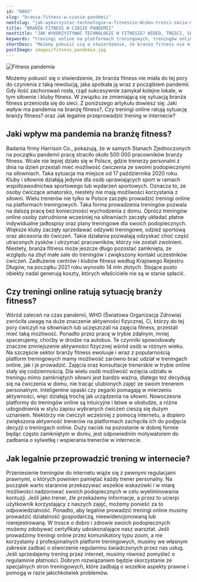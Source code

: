 ```yaml
---
id: "0003"
slug: "branza-fitness-w-czasie-pandemii"
nextslug: "jak-wykorzystać-technologie-w-fitnessie-Wideo-treści-socia-media"
title: "BRANŻA FITNESS W CZASIE PANDEMII"
nexttitle: "JAK WYKORZYSTYWAĆ TECHNOLOGIE W FITNESIE? WIDEO, TREŚCI, SOCIAL MEDIA."
keywords: "treningi online na platformach treningowych, treningów online,platform treningowych, platformy do treningów online, treningi online, trening przez internet "
shortDesc: "Możemy pokusić się o stwierdzenie, że branża fitness nie miała do tej pory do czynienia z taką rewolucją, jaka spotkała ją wraz z początkiem pandemii. Gdy ilość zachorowań rosła, rząd sukcesywnie zamykał kolejne lokale, w tym siłownie i kluby fitness. W związku ze zmieniającą się sytuacją branża fitness przeniosła się do sieci. Z poniższego artykułu dowiesz się: Jaki wpływ ma pandemia na branżę fitness?, Czy treningi online ratują sytuację branży fitness? oraz Jak legalnie przeprowadzić trening w internecie?"
postImage: images/fitness_pandemia.jpg
---
```


![Fitness pandemia](./images/fitness_pandemia.jpg)

Możemy pokusić się o stwierdzenie, że branża fitness nie miała do tej pory do czynienia z taką rewolucją, jaka spotkała ją wraz z początkiem pandemii. Gdy ilość zachorowań rosła, rząd sukcesywnie zamykał kolejne lokale, w tym siłownie i kluby fitness. W związku ze zmieniającą się sytuacją branża fitness przeniosła się do sieci. Z poniższego artykułu dowiesz się: Jaki wpływ ma pandemia na branżę fitness?, Czy treningi online ratują sytuację branży fitness? oraz Jak legalnie przeprowadzić trening w internecie?

<h2>Jaki wpływ ma pandemia na branżę fitness?</h2>
Badania firmy Harrison Co., pokazują, że w samych Stanach Zjednoczonych na początku pandemii pracę straciło około 500 000 pracowników branży fitness. Wcale nie lepiej działo się w Polsce, gdzie trenerzy personalni z dnia na dzień przestali mieć możliwość ćwiczenia ze swoimi podopiecznymi na siłowniach. Taka sytuacja ma miejsce od 17 października 2020 roku. Kluby i siłownie działają jedynie dla osób uprawiających sport w ramach współzawodnictwa sportowego lub wydarzeń sportowych. Oznacza to, że osoby ćwiczące amatorsko, niestety nie mają możliwości korzystania z siłowni. Wielu trenerów nie tylko w Polsce zaczęło prowadzić treningi online na platformach treningowych. Taka forma prowadzenia treningów pozwala na dalszą pracę bez konieczności wychodzenia z domu. Oprócz treningów online osoby zatrudnione wcześniej na siłowniach zaczęły układać płatne indywidualne jadłospisy oraz plany treningowe dla swoich podopiecznych. Większe kluby zaczęły sprzedawać odżywki treningowe, odzież sportową oraz akcesoria do ćwiczeń. Takie działania pozwalają odzyskać choć część utraconych zysków i utrzymać pracowników, którzy nie zostali zwolnieni. Niestety, branża fitness może jeszcze długo pozostać zamknięta, ze względu na zbyt małe sale do treningów i zwiększony kontakt uczestników ćwiczeń. Zadłużenie centrów i klubów fitness według Krajowego Rejestru Długów, na początku 2021 roku wynosiło 14 mln złotych. Stojące pusto obiekty nadal generują koszty, których właściciele nie są w stanie spłacić.

<h2>Czy treningi online ratują sytuację branży fitness?</h2>
Wśród zaleceń na czas pandemii, WHO (Światowa Organizacja Zdrowia) zwróciła uwagę na duże znaczenie aktywności fizycznej. Ci, którzy do tej pory ćwiczyli na siłowniach lub uczęszczali na zajęcia fitness, przestali mieć taką możliwość. Ponadto przez pracę w trybie zdalnym, mniej spacerujemy, choćby w drodze na autobus. Te czynniki spowodowały znaczne zmniejszenie aktywności fizycznej wśród osób w różnym wieku. Na szczęście sektor branży fitness ewoluuje i wraz z popularnością platform treningowych mamy możliwość zarówno brać udział w treningach online, jak i je prowadzić. Zajęcia oraz konsultacje trenerskie w trybie online stały się codziennością. Dla wielu osób możliwość wzięcia udziału w treningu mimo zamkniętych siłowni jest bardzo ważna, dlatego też decydują się na ćwiczenia w domu, nie tracąc ulubionych zajęć ze swoim trenerem personalnym. Inteligentne opaski czy zegarki pomagają w mierzeniu aktywności, więc działają trochę jak urządzenia na siłowni. Nowoczesne platformy do treningów online są intuicyjne i łatwe w obsłudze, a różne udogodnienia w stylu zapisu wybranych ćwiczeń cieszą się dużym uznaniem. Niektórzy nie ćwiczyli wcześniej z pomocą internetu, a dopiero zwiększona aktywność trenerów na platformach zachęciła ich do podjęcia decyzji o treningach online. Duży nacisk na pozostanie w dobrej formie będąc często zamkniętym w domu, jest odpowiednim motywatorem do zadbania o sylwetkę i wspierania trenerów w internecie.

<h2>Jak legalnie przeprowadzić trening w internecie?</h2>
Przeniesienie treningów do internetu wiąże się z pewnymi regulacjami prawnymi, o których powinien pamiętać każdy trener personalny. Na początek warto starannie przekazywać wszelkie wskazówki i w miarę możliwości nadzorować swoich podopiecznych w celu wyeliminowania kontuzji. Jeśli jako trener, źle przekażemy informacje, a przez to ucierpi użytkownik korzystający z naszych zajęć, możemy ponieść za to odpowiedzialność. Ponadto, aby legalnie prowadzić treningi online musimy prowadzić działalność gospodarczą, nieewidencjonowaną lub nierejestrowaną. W trosce o dobro i zdrowie swoich podopiecznych możemy zdobywać certyfikaty udoskonalające nasz warsztat. Jeśli prowadzimy treningi online przez komunikatory typu zoom, a nie korzystamy z profesjonalnych platform treningowych, musimy we własnym zakresie zadbać o stworzenie regulaminu świadczonych przez nas usług. Jeśli sprzedajemy trening przez internet, musimy również pomyśleć o regulaminie płatności. Dobrym rozwiązaniem będzie skorzystanie ze specjalnych stron treningowych, które zadbają o wszelkie aspekty prawne i pomogą w razie jakichkolwiek problemów.
